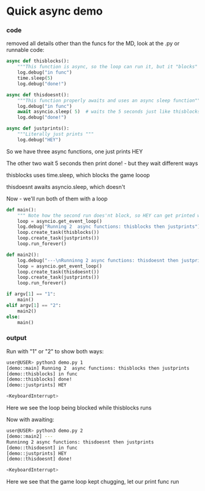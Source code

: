 # Quick async demo

### code

removed all details other than the funcs for the MD, look at the .py or runnable code:
```python
async def thisblocks():
    """This function is async, so the loop can run it, but it "blocks" IE it does stuff that hogs the game loop"""
    log.debug("in func")
    time.sleep(5)
    log.debug("done!")

async def thisdoesnt():
    """This function properly awaits and uses an async sleep function"""
    log.debug("in func")
    await asyncio.sleep( 5)  # waits the 5 seconds just like thisblocks, but this time we signal the event loop with await, so it knows it can go do other stuff
    log.debug("done!")

async def justprints():
    """Literally just prints """
    log.debug("HEY")
```

So we have three async functions, one just prints HEY

The other two wait 5 seconds then print done! - but they wait different ways

thisblocks uses time.sleep, which blocks the game looop

thisdoesnt awaits asyncio.sleep, which doesn't

Now - we'll run both of them with a loop

```python
def main():
    """ Note how the second run does'nt block, so HEY can get printed while we wait for the function to finish """
    loop = asyncio.get_event_loop()
    log.debug("Running 2  async functions: thisblocks then justprints")
    loop.create_task(thisblocks())
    loop.create_task(justprints())
    loop.run_forever()

def main2():
    log.debug("---\nRunninng 2 async functions: thisdoesnt then justprints")
    loop = asyncio.get_event_loop()
    loop.create_task(thisdoesnt())
    loop.create_task(justprints())
    loop.run_forever()

if argv[1] == "1":
    main()
elif argv[1] == "2":
    main2()
else:
    main()
```
### output

Run with "1" or "2" to show both ways:

```bash
user@USER> python3 demo.py 1
[demo::main] Running 2  async functions: thisblocks then justprints
[demo::thisblocks] in func
[demo::thisblocks] done!
[demo::justprints] HEY

<KeyboardInterrupt>
```

Here we see the loop being blocked while thisblocks runs

Now with awaiting:
```bash
user@USER> python3 demo.py 2
[demo::main2] ---
Runninng 2 async functions: thisdoesnt then justprints
[demo::thisdoesnt] in func
[demo::justprints] HEY
[demo::thisdoesnt] done!

<KeyboardInterrupt>
```
Here we see that the game loop kept chugging, let our print func run

